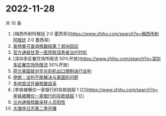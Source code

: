 # 2022-11-28

共 10 条

<!-- BEGIN -->
<!-- 最后更新时间 Mon Nov 28 2022 01:02:35 GMT+0800 (China Standard Time) -->

1. [梅西传射阿根廷 2:0 墨西哥](https://www.zhihu.com/search?q=梅西传射阿根廷 2:0 墨西哥)
1. [奥特曼可查询核酸结果？郑州回应](https://www.zhihu.com/search?q=奥特曼可查询核酸结果？郑州回应)
1. [官方通报甘肃一医院耽误患者治疗时机](https://www.zhihu.com/search?q=官方通报甘肃一医院耽误患者治疗时机)
1. [深圳多区餐饮场所限流 50%开放](https://www.zhihu.com/search?q=深圳多区餐饮场所限流 50%开放)
1. [荷兰美国就对华光刻机出口限制进行谈判](https://www.zhihu.com/search?q=荷兰美国就对华光刻机出口限制进行谈判)
1. [伊朗：谈判不能解决与美国的问题](https://www.zhihu.com/search?q=伊朗：谈判不能解决与美国的问题)
1. [多地尝试开展核酸自采](https://www.zhihu.com/search?q=多地尝试开展核酸自采)
1. [李铁被曝仅一家银行的存款就超 1 亿](https://www.zhihu.com/search?q=李铁被曝仅一家银行的存款就超 1 亿)
1. [兰州通报核酸采样人员阳性](https://www.zhihu.com/search?q=兰州通报核酸采样人员阳性)
1. [大理寺日志第二季开播](https://www.zhihu.com/search?q=大理寺日志第二季开播)

<!-- END -->
